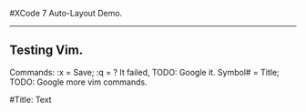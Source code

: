 #XCode 7 Auto-Layout Demo.

----
Testing Vim.
----
Commands:
:x = Save;
:q = ? It failed, TODO: Google it. 
Symbol# = Title;
TODO: Google more vim commands. 

#Title:
Text
